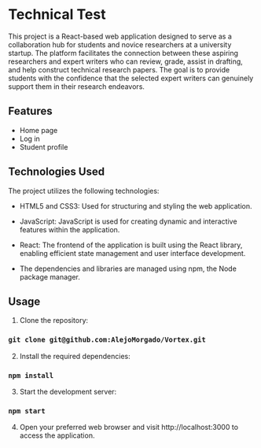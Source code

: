 # Technical  Test

This project is a React-based web application designed to serve as a collaboration hub for students and novice researchers at a university startup. The platform facilitates the connection between these aspiring researchers and expert writers who can review, grade, assist in drafting, and help construct technical research papers. The goal is to provide students with the confidence that the selected expert writers can genuinely support them in their research endeavors.

## Features
- Home page
- Log in
- Student profile

## Technologies Used

The project utilizes the following technologies:

- HTML5 and CSS3: Used for structuring and styling the web application.
  
- JavaScript: JavaScript is used for creating dynamic and interactive features within the application.

- React: The frontend of the application is built using the React library, enabling efficient state management and user interface development.

- The dependencies and libraries are managed using npm, the Node package manager.


## Usage

1. Clone the repository:
### `git clone git@github.com:AlejoMorgado/Vortex.git`

2. Install the required dependencies:
### `npm install`

3. Start the development server:
### `npm start`

4. Open your preferred web browser and visit http://localhost:3000 to access the application.
